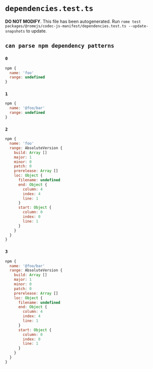 # `dependencies.test.ts`

**DO NOT MODIFY**. This file has been autogenerated. Run `rome test packages/@romejs/codec-js-manifest/dependencies.test.ts --update-snapshots` to update.

## `can parse npm dependency patterns`

### `0`

```javascript
npm {
  name: 'foo'
  range: undefined
}
```

### `1`

```javascript
npm {
  name: '@foo/bar'
  range: undefined
}
```

### `2`

```javascript
npm {
  name: 'foo'
  range: AbsoluteVersion {
    build: Array []
    major: 1
    minor: 0
    patch: 0
    prerelease: Array []
    loc: Object {
      filename: undefined
      end: Object {
        column: 4
        index: 4
        line: 1
      }
      start: Object {
        column: 0
        index: 0
        line: 1
      }
    }
  }
}
```

### `3`

```javascript
npm {
  name: '@foo/bar'
  range: AbsoluteVersion {
    build: Array []
    major: 1
    minor: 0
    patch: 0
    prerelease: Array []
    loc: Object {
      filename: undefined
      end: Object {
        column: 4
        index: 4
        line: 1
      }
      start: Object {
        column: 0
        index: 0
        line: 1
      }
    }
  }
}
```
